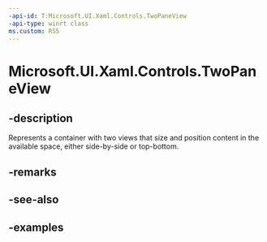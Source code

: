 ```yaml
---
-api-id: T:Microsoft.UI.Xaml.Controls.TwoPaneView
-api-type: winrt class
ms.custom: RS5
---
```


<!-- Class syntax.
public class TwoPaneView : Control, Control
-->

# Microsoft.UI.Xaml.Controls.TwoPaneView

## -description

Represents a container with two views that size and position content in the available space, either side-by-side or top-bottom.

## -remarks

## -see-also

## -examples

